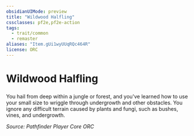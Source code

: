 ```yaml
---
obsidianUIMode: preview
title: "Wildwood Halfling"
cssclasses: pf2e,pf2e-action
tags:
  - trait/common
  - remaster
aliases: "Item.gUi1wyUUqRQc464R"
license: ORC
---
```

# Wildwood Halfling

### 






You hail from deep within a jungle or forest, and you've learned how to use your small size to wriggle through undergrowth and other obstacles. You ignore any difficult terrain caused by plants and fungi, such as bushes, vines, and undergrowth.

*Source: Pathfinder Player Core*
*ORC*